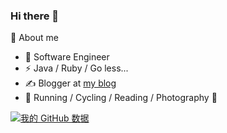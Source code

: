 ### Hi there 👋

🌱 About me

- 🍻 Software Engineer
- ⚡ Java / Ruby / Go less...
- ✍️ Blogger at [my blog](http://www.phoenixblog.cn/) 
- 🏃 Running / Cycling / Reading / Photography 📸


[![我的 GitHub 数据](https://github-readme-stats.vercel.app/api?username=xiao2shiqi)](https://github.com/xiao2shiqi)
